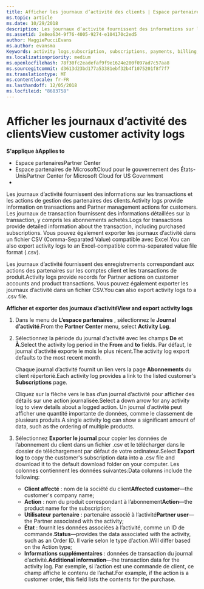 ```yaml
---
title: Afficher les journaux d’activité des clients | Espace partenaires
ms.topic: article
ms.date: 10/29/2018
description: Les journaux d’activité fournissent des informations sur les transactions et les actions de gestion des partenaires des clients.
ms.assetid: 2e8ea634-9f76-4005-9274-e104170c2ed5
author: MaggiePucciEvans
ms.author: evansma
Keywords: activity logs,subscription, subscriptions, payments, billing, transactions
ms.localizationpriority: medium
ms.openlocfilehash: 78f30fc2eadefaf9f9e1624e200f097ad7c57aa8
ms.sourcegitcommit: d3613d23bd177a53381ebf32b4f1075201f8f7f7
ms.translationtype: MT
ms.contentlocale: fr-FR
ms.lasthandoff: 12/05/2018
ms.locfileid: "8683758"
---
```

# <a name="view-customer-activity-logs"></a><span data-ttu-id="e41c7-103">Afficher les journaux d’activité des clients</span><span class="sxs-lookup"><span data-stu-id="e41c7-103">View customer activity logs</span></span>

**<span data-ttu-id="e41c7-104">S'applique à</span><span class="sxs-lookup"><span data-stu-id="e41c7-104">Applies to</span></span>**

-  <span data-ttu-id="e41c7-105">Espace partenaires</span><span class="sxs-lookup"><span data-stu-id="e41c7-105">Partner Center</span></span>
-  <span data-ttu-id="e41c7-106">Espace partenaires de MicrosoftCloud pour le gouvernement des États-Unis</span><span class="sxs-lookup"><span data-stu-id="e41c7-106">Partner Center for Microsoft Cloud for US Government</span></span>
-  


<span data-ttu-id="e41c7-107">Les journaux d’activité fournissent des informations sur les transactions et les actions de gestion des partenaires des clients.</span><span class="sxs-lookup"><span data-stu-id="e41c7-107">Activity logs provide information on transactions and Partner management actions for customers.</span></span> <span data-ttu-id="e41c7-108">Les journaux de transaction fournissent des informations détaillées sur la transaction, y compris les abonnements achetés.</span><span class="sxs-lookup"><span data-stu-id="e41c7-108">Logs for transactions provide detailed information about the transaction, including purchased subscriptions.</span></span> <span data-ttu-id="e41c7-109">Vous pouvez également exporter les journaux d’activité dans un fichier CSV (Comma-Separated Value) compatible avec Excel.</span><span class="sxs-lookup"><span data-stu-id="e41c7-109">You can also export activity logs to an Excel-compatible comma-separated value file format (.csv).</span></span>

<span data-ttu-id="e41c7-110">Les journaux d’activité fournissent des enregistrements correspondant aux actions des partenaires sur les comptes client et les transactions de produit.</span><span class="sxs-lookup"><span data-stu-id="e41c7-110">Activity logs provide records for Partner actions on customer accounts and product transactions.</span></span> <span data-ttu-id="e41c7-111">Vous pouvez également exporter les journaux d’activité dans un fichier&nbsp;CSV.</span><span class="sxs-lookup"><span data-stu-id="e41c7-111">You can also export activity logs to a .csv file.</span></span>

**<span data-ttu-id="e41c7-112">Afficher et exporter des journaux d’activité</span><span class="sxs-lookup"><span data-stu-id="e41c7-112">View and export activity logs</span></span>**

1.  <span data-ttu-id="e41c7-113">Dans le menu de **L’espace partenaires** , sélectionnez le **Journal d’activité**.</span><span class="sxs-lookup"><span data-stu-id="e41c7-113">From the **Partner Center** menu, select **Activity Log**.</span></span>
2.  <span data-ttu-id="e41c7-114">Sélectionnez la période du journal d’activité avec les champs **De** et **À**.</span><span class="sxs-lookup"><span data-stu-id="e41c7-114">Select the activity log period in the **From** and **to** fields.</span></span> <span data-ttu-id="e41c7-115">Par défaut, le journal d’activité exporte le mois le plus récent.</span><span class="sxs-lookup"><span data-stu-id="e41c7-115">The activity log export defaults to the most recent month.</span></span>

    <span data-ttu-id="e41c7-116">Chaque journal d’activité fournit un lien vers la page **Abonnements** du client répertorié.</span><span class="sxs-lookup"><span data-stu-id="e41c7-116">Each activity log provides a link to the listed customer's **Subscriptions** page.</span></span>

    <span data-ttu-id="e41c7-117">Cliquez sur la flèche vers le bas d’un journal d’activité pour afficher des détails sur une action journalisée.</span><span class="sxs-lookup"><span data-stu-id="e41c7-117">Select a down arrow for any activity log to view details about a logged action.</span></span> <span data-ttu-id="e41c7-118">Un journal d’activité peut afficher une quantité importante de données, comme le classement de plusieurs produits.</span><span class="sxs-lookup"><span data-stu-id="e41c7-118">A single activity log can show a significant amount of data, such as the ordering of multiple products.</span></span>

3.  <span data-ttu-id="e41c7-119">Sélectionnez **Exporter le journal** pour copier les données de l’abonnement du client dans un fichier .csv et le télécharger dans le dossier de téléchargement par défaut de votre ordinateur.</span><span class="sxs-lookup"><span data-stu-id="e41c7-119">Select **Export log** to copy the customer's subscription data into a .csv file and download it to the default download folder on your computer.</span></span> <span data-ttu-id="e41c7-120">Les colonnes contiennent les données suivantes:</span><span class="sxs-lookup"><span data-stu-id="e41c7-120">Data columns include the following:</span></span>
    -   <span data-ttu-id="e41c7-121">**Client affecté**&nbsp;: nom de la société du client</span><span class="sxs-lookup"><span data-stu-id="e41c7-121">**Affected customer**—the customer's company name;</span></span>
    -   <span data-ttu-id="e41c7-122">**Action**&nbsp;: nom du produit correspondant à l’abonnement</span><span class="sxs-lookup"><span data-stu-id="e41c7-122">**Action**—the product name for the subscription;</span></span>
    -   <span data-ttu-id="e41c7-123">**Utilisateur partenaire**&nbsp;: partenaire associé à l’activité</span><span class="sxs-lookup"><span data-stu-id="e41c7-123">**Partner user**—the Partner associated with the activity;</span></span>
    -   <span data-ttu-id="e41c7-124">**État**&nbsp;: fournit les données associées à l’activité, comme un ID de commande.</span><span class="sxs-lookup"><span data-stu-id="e41c7-124">**Status**—provides the data associated with the activity, such as an Order ID.</span></span> <span data-ttu-id="e41c7-125">Il varie selon le type d’action.</span><span class="sxs-lookup"><span data-stu-id="e41c7-125">Will differ based on the Action type;</span></span>
    -   <span data-ttu-id="e41c7-126">**Informations supplémentaires**&nbsp;: données de transaction du journal d’activité.</span><span class="sxs-lookup"><span data-stu-id="e41c7-126">**Additional information**—the transaction data for the activity log.</span></span> <span data-ttu-id="e41c7-127">Par exemple, si l’action est une commande de client, ce champ affiche le contenu de l’achat.</span><span class="sxs-lookup"><span data-stu-id="e41c7-127">For example, if the action is a customer order, this field lists the contents for the purchase.</span></span>

 

 




